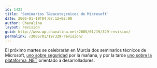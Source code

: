 ```yaml
---
id: 1423
title: 'Seminarios T&eacute;cnicos de Microsoft'
date: 2005-01-19T04:07:12+02:00
author: Chavalina
layout: revision
guid: http://www.wp.chavalina.net/2005/01/19/329-revision/
permalink: /2005/01/19/329-revision/
---
```

El pr&oacute;ximo martes se celebrar&aacute;n en Murcia dos seminarios t&eacute;cnicos de Microsoft, <a href="http://www.microsoft.com/spain/technet/jornadas/gira/default.asp#jornadas" target="_blank">uno sobre seguridad</a> por la ma&ntilde;ana, y por la tarde <a href="http://msevents-eu.microsoft.com/cui/EventDetail.aspx?culture=es-ES&#038;EventID=118754225&#038;EventCategory=1" target="_blank">uno sobre la plataforma .NET</a> orientado a desarrolladores.